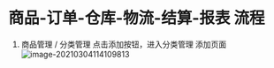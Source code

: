# 商品-订单-仓库-物流-结算-报表  流程

1. 商品管理 / 分类管理  点击添加按钮，进入分类管理 添加页面![image-20210304114109813](https://gitee.com/wu_kang0718/image/raw/master//20210304114111171.png)
